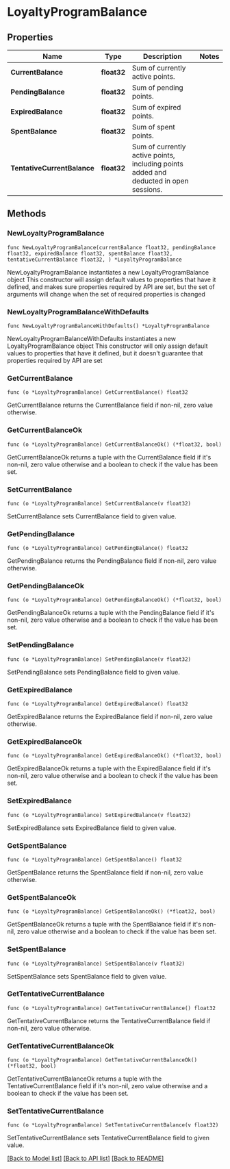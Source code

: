 # LoyaltyProgramBalance

## Properties

Name | Type | Description | Notes
------------ | ------------- | ------------- | -------------
**CurrentBalance** | **float32** | Sum of currently active points. | 
**PendingBalance** | **float32** | Sum of pending points. | 
**ExpiredBalance** | **float32** | Sum of expired points. | 
**SpentBalance** | **float32** | Sum of spent points. | 
**TentativeCurrentBalance** | **float32** | Sum of currently active points, including points added and deducted in open sessions. | 

## Methods

### NewLoyaltyProgramBalance

`func NewLoyaltyProgramBalance(currentBalance float32, pendingBalance float32, expiredBalance float32, spentBalance float32, tentativeCurrentBalance float32, ) *LoyaltyProgramBalance`

NewLoyaltyProgramBalance instantiates a new LoyaltyProgramBalance object
This constructor will assign default values to properties that have it defined,
and makes sure properties required by API are set, but the set of arguments
will change when the set of required properties is changed

### NewLoyaltyProgramBalanceWithDefaults

`func NewLoyaltyProgramBalanceWithDefaults() *LoyaltyProgramBalance`

NewLoyaltyProgramBalanceWithDefaults instantiates a new LoyaltyProgramBalance object
This constructor will only assign default values to properties that have it defined,
but it doesn't guarantee that properties required by API are set

### GetCurrentBalance

`func (o *LoyaltyProgramBalance) GetCurrentBalance() float32`

GetCurrentBalance returns the CurrentBalance field if non-nil, zero value otherwise.

### GetCurrentBalanceOk

`func (o *LoyaltyProgramBalance) GetCurrentBalanceOk() (*float32, bool)`

GetCurrentBalanceOk returns a tuple with the CurrentBalance field if it's non-nil, zero value otherwise
and a boolean to check if the value has been set.

### SetCurrentBalance

`func (o *LoyaltyProgramBalance) SetCurrentBalance(v float32)`

SetCurrentBalance sets CurrentBalance field to given value.


### GetPendingBalance

`func (o *LoyaltyProgramBalance) GetPendingBalance() float32`

GetPendingBalance returns the PendingBalance field if non-nil, zero value otherwise.

### GetPendingBalanceOk

`func (o *LoyaltyProgramBalance) GetPendingBalanceOk() (*float32, bool)`

GetPendingBalanceOk returns a tuple with the PendingBalance field if it's non-nil, zero value otherwise
and a boolean to check if the value has been set.

### SetPendingBalance

`func (o *LoyaltyProgramBalance) SetPendingBalance(v float32)`

SetPendingBalance sets PendingBalance field to given value.


### GetExpiredBalance

`func (o *LoyaltyProgramBalance) GetExpiredBalance() float32`

GetExpiredBalance returns the ExpiredBalance field if non-nil, zero value otherwise.

### GetExpiredBalanceOk

`func (o *LoyaltyProgramBalance) GetExpiredBalanceOk() (*float32, bool)`

GetExpiredBalanceOk returns a tuple with the ExpiredBalance field if it's non-nil, zero value otherwise
and a boolean to check if the value has been set.

### SetExpiredBalance

`func (o *LoyaltyProgramBalance) SetExpiredBalance(v float32)`

SetExpiredBalance sets ExpiredBalance field to given value.


### GetSpentBalance

`func (o *LoyaltyProgramBalance) GetSpentBalance() float32`

GetSpentBalance returns the SpentBalance field if non-nil, zero value otherwise.

### GetSpentBalanceOk

`func (o *LoyaltyProgramBalance) GetSpentBalanceOk() (*float32, bool)`

GetSpentBalanceOk returns a tuple with the SpentBalance field if it's non-nil, zero value otherwise
and a boolean to check if the value has been set.

### SetSpentBalance

`func (o *LoyaltyProgramBalance) SetSpentBalance(v float32)`

SetSpentBalance sets SpentBalance field to given value.


### GetTentativeCurrentBalance

`func (o *LoyaltyProgramBalance) GetTentativeCurrentBalance() float32`

GetTentativeCurrentBalance returns the TentativeCurrentBalance field if non-nil, zero value otherwise.

### GetTentativeCurrentBalanceOk

`func (o *LoyaltyProgramBalance) GetTentativeCurrentBalanceOk() (*float32, bool)`

GetTentativeCurrentBalanceOk returns a tuple with the TentativeCurrentBalance field if it's non-nil, zero value otherwise
and a boolean to check if the value has been set.

### SetTentativeCurrentBalance

`func (o *LoyaltyProgramBalance) SetTentativeCurrentBalance(v float32)`

SetTentativeCurrentBalance sets TentativeCurrentBalance field to given value.



[[Back to Model list]](../README.md#documentation-for-models) [[Back to API list]](../README.md#documentation-for-api-endpoints) [[Back to README]](../README.md)


